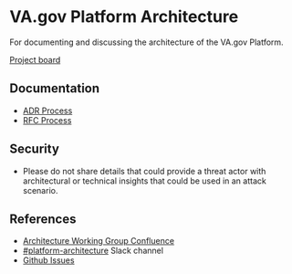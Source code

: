 # VA.gov Platform Architecture

For documenting and discussing the architecture of the VA.gov Platform.

[Project board](https://github.com/orgs/department-of-veterans-affairs/projects/710/views/1)

## Documentation
- [ADR Process](https://github.com/department-of-veterans-affairs/va.gov-platform-architecture/blob/main/adr/README.md)
- [RFC Process](https://github.com/department-of-veterans-affairs/va.gov-platform-architecture/blob/main/rfc/README.md)

## Security
- Please do not share details that could provide a threat actor with architectural or technical insights that could be used in an attack scenario.

## References
- [Architecture Working Group Confluence](https://vfs.atlassian.net/wiki/spaces/ECP/pages/1872363553/Platform+Architecture+Working+Group)
- [#platform-architecture](https://dsva.slack.com/archives/C0229UT3HSR) Slack channel
- [Github Issues](https://github.com/department-of-veterans-affairs/va.gov-team/labels/platform-architecture-working-group)
